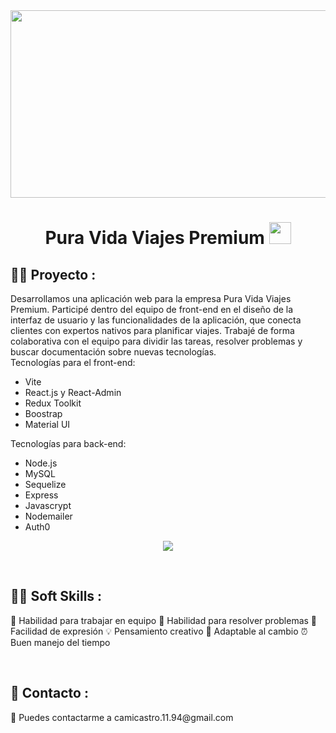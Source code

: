 <div align="center">
    <img src="https://images.pexels.com/photos/3601425/pexels-photo-3601425.jpeg?auto=compress&cs=tinysrgb&w=1260&h=750&dpr=1200"  width="1200" height="300"> 
</div >
    <h1 align="center"> Pura Vida Viajes Premium <img src="https://media.giphy.com/media/hvRJCLFzcasrR4ia7z/giphy.gif" width="35"></h1>
   
    
## 👨‍💻 Proyecto  :
Desarrollamos una aplicación web para la empresa Pura Vida Viajes Premium. Participé dentro del equipo de front-end en el diseño de la interfaz de usuario y las funcionalidades de la aplicación, que conecta clientes con expertos nativos para planificar viajes. Trabajé de forma colaborativa con el equipo para dividir las tareas, resolver problemas y buscar documentación sobre nuevas tecnologías.
<br/>
Tecnologías para el front-end:
- Vite
- React.js y React-Admin
- Redux Toolkit
- Boostrap
- Material UI

Tecnologías para back-end:
- Node.js
- MySQL
- Sequelize
- Express
- Javascrypt
- Nodemailer
- Auth0

<p align="center">
  <a href="https://skillicons.dev">
    <img src="https://skillicons.dev/icons?i=vite,js,nodejs,react,redux,mysql,sequelize,express,materialui " />
  </a>
</p>

<br>

## 🧑‍💻 Soft Skills  :
🤝 Habilidad para trabajar en equipo
🧩 Habilidad para resolver problemas
📢 Facilidad de expresión
💡 Pensamiento creativo
🌱 Adaptable al cambio
⏰ Buen manejo del tiempo

<br>

## 🔗 Contacto :

<p>📧 Puedes contactarme a camicastro.11.94@gmail.com</p>

